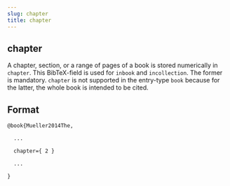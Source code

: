 ```yaml
---
slug: chapter
title: chapter
---
```


## chapter

A chapter, section, or a range of pages of a book is stored numerically in ``chapter``.
This BibTeX-field is used for ``inbook`` and ``incollection``. The former is mandatory.
``chapter`` is not supported in the entry-type ``book`` because for the latter, the whole book is intended to be cited.

## Format

```tex
@book{Mueller2014The,

  ...

  chapter={ 2 }

  ...

}
```
